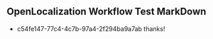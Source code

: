 ## OpenLocalization Workflow Test MarkDown
* c54fe147-77c4-4c7b-97a4-2f294ba9a7ab 
thanks!<!--HONumber=Mar16_HO2-->
